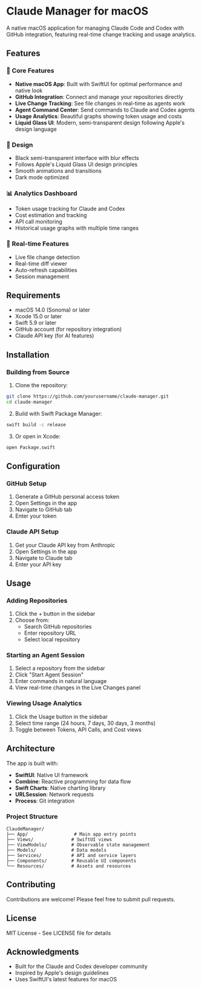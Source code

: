 # Claude Manager for macOS

A native macOS application for managing Claude Code and Codex with GitHub integration, featuring real-time change tracking and usage analytics.

## Features

### 🚀 Core Features
- **Native macOS App**: Built with SwiftUI for optimal performance and native look
- **GitHub Integration**: Connect and manage your repositories directly
- **Live Change Tracking**: See file changes in real-time as agents work
- **Agent Command Center**: Send commands to Claude and Codex agents
- **Usage Analytics**: Beautiful graphs showing token usage and costs
- **Liquid Glass UI**: Modern, semi-transparent design following Apple's design language

### 🎨 Design
- Black semi-transparent interface with blur effects
- Follows Apple's Liquid Glass UI design principles
- Smooth animations and transitions
- Dark mode optimized

### 📊 Analytics Dashboard
- Token usage tracking for Claude and Codex
- Cost estimation and tracking
- API call monitoring
- Historical usage graphs with multiple time ranges

### 🔄 Real-time Features
- Live file change detection
- Real-time diff viewer
- Auto-refresh capabilities
- Session management

## Requirements

- macOS 14.0 (Sonoma) or later
- Xcode 15.0 or later
- Swift 5.9 or later
- GitHub account (for repository integration)
- Claude API key (for AI features)

## Installation

### Building from Source

1. Clone the repository:
```bash
git clone https://github.com/yourusername/claude-manager.git
cd claude-manager
```

2. Build with Swift Package Manager:
```bash
swift build -c release
```

3. Or open in Xcode:
```bash
open Package.swift
```

## Configuration

### GitHub Setup
1. Generate a GitHub personal access token
2. Open Settings in the app
3. Navigate to GitHub tab
4. Enter your token

### Claude API Setup
1. Get your Claude API key from Anthropic
2. Open Settings in the app
3. Navigate to Claude tab
4. Enter your API key

## Usage

### Adding Repositories
1. Click the + button in the sidebar
2. Choose from:
   - Search GitHub repositories
   - Enter repository URL
   - Select local repository

### Starting an Agent Session
1. Select a repository from the sidebar
2. Click "Start Agent Session"
3. Enter commands in natural language
4. View real-time changes in the Live Changes panel

### Viewing Usage Analytics
1. Click the Usage button in the sidebar
2. Select time range (24 hours, 7 days, 30 days, 3 months)
3. Toggle between Tokens, API Calls, and Cost views

## Architecture

The app is built with:
- **SwiftUI**: Native UI framework
- **Combine**: Reactive programming for data flow
- **Swift Charts**: Native charting library
- **URLSession**: Network requests
- **Process**: Git integration

### Project Structure
```
ClaudeManager/
├── App/                 # Main app entry points
├── Views/              # SwiftUI views
├── ViewModels/         # Observable state management
├── Models/             # Data models
├── Services/           # API and service layers
├── Components/         # Reusable UI components
└── Resources/          # Assets and resources
```

## Contributing

Contributions are welcome! Please feel free to submit pull requests.

## License

MIT License - See LICENSE file for details

## Acknowledgments

- Built for the Claude and Codex developer community
- Inspired by Apple's design guidelines
- Uses SwiftUI's latest features for macOS
